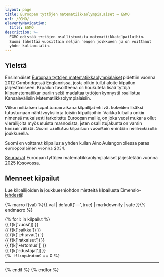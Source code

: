 ```yaml
---
layout: page
title: Euroopan tyttöjen matematiikkaolympialaiset – EGMO
url: /EGMO/
eleventyNavigation:
  title: EGMO
description: >-
  EGMO edistää tyttöjen osallistumista matematiikkakilpailuihin.
  Suomi lähettää vuosittain neljän hengen joukkueen ja on voittanut
  yhden kultamitalin.
---
```


## Yleistä

Ensimmäiset [Euroopan tyttöjen matematiikkaolympialaiset](https://www.egmo.org/)
pidettiin vuonna 2012 Cambridgessä Englannissa, josta olikin tullut aloite kilpailun järjestämiseen. 
Kilpailun tavoitteena on houkutella lisää tyttöjä kilpamatematiikan pariin sekä madaltaa tyttöjen kynnystä
osallistua Kansainvälisiin Matematiikkaolympialaisiin. 

Viikon mittaisen tapahtuman aikana kilpailijat ehtivät kokeiden lisäksi tutustumaan nähtävyyksiin
ja toisiin kilpailijoihin. Vaikka kilpailu onkin nimensä mukaisesti tarkoitettu Euroopan maille,
on joka vuosi mukana ollut vierailijoita myös muista maanosista, joten osallistujakunta on varsin kansainvälistä.
Suomi osallistuu kilpailuun vuosittain enintään nelihenkisellä joukkueella.

Suomi on voittanut kilpailusta yhden kullan Aino Aulangon ollessa paras eurooppalainen vuonna 2024. 

[Seuraavat](https://www.egmo.org/egmos/egmo14/) Euroopan tyttöjen matematiikkaolympialaiset järjestetään vuonna 2025 Kosovossa.

## Menneet kilpailut

Lue kilpailijoiden ja joukkueenjohdon mietteitä kilpailusta [Dimensio-lehdestä](https://dimensiolehti.fi/?s=egmo)!

{% macro f(val) %}{{ val | default('&mdash;', true) | markdownify | safe }}{% endmacro %}

<div role="list">
{% for k in kilpailut %}
<div class="row flex-wrap mb-2" role="listitem">
<div class="col-1 col-lg-1">{{ f(k['vuosi']) }}</div>
<div class="col-3 col-lg-2">{{ f(k['paikka']) }}</div>
<div class="col-2 col-lg-1">{{ f(k['tehtavat']) }}</div>
<div class="col-3 col-lg-2">{{ f(k['ratkaisut']) }}</div>
<div class="col-3 col-lg-1">{{ f(k['kertomus']) }}</div>
<div class="col-12 col-sm-11 offset-sm-1 col-lg-4">{{ f(k['edustajat']) }}</div>
</div>
{%- if loop.index0 == 0 %}<hr>{% endif %}
{% endfor %}
</div>
